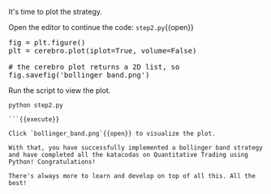 It's time to plot the strategy.

Open the editor to continue the code: `step2.py`{{open}}

<pre class="file" data-filename="step2.py" data-target="append">
fig = plt.figure()
plt = cerebro.plot(iplot=True, volume=False)

# the cerebro plot returns a 2D list, so
fig.savefig('bollinger_band.png')
</pre>

Run the script to view the plot.

```
python step2.py

```{{execute}}

Click `bollinger_band.png`{{open}} to visualize the plot.

With that, you have successfully implemented a bollinger band strategy and have completed all the katacodas on Quantitative Trading using Python! Congratulations!

There's always more to learn and develop on top of all this. All the best!